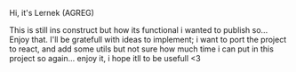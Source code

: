 Hi, it's Lernek (AGREG)

This is still ins construct but how its functional i wanted to publish so... Enjoy that.
I'll be gratefull with ideas to implement; i want to port the project to react, and add some utils but not sure how much time i can put in this project so again...
enjoy it, i hope itll to be usefull <3
